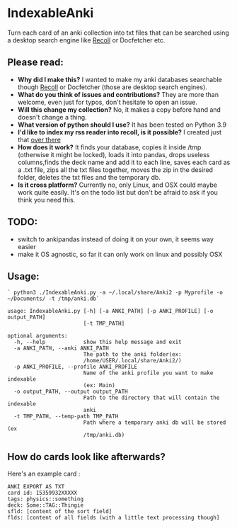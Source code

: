 # IndexableAnki
Turn each card of an anki collection into txt files that can be searched using a desktop search engine like [Recoll](https://www.lesbonscomptes.com/recoll/) or Docfetcher etc. 

## Please read:
* **Why did I make this?** I wanted to make my anki databases searchable though [Recoll](https://www.lesbonscomptes.com/recoll/) or Docfetcher (those are desktop search engines).
* **What do you think of issues and contributions?** They are more than welcome, even just for typos, don't hesitate to open an issue.
* **Will this change my collection?** No, it makes a copy before hand and doesn't change a thing.
* **What version of python should I use?** It has been tested on Python 3.9
* **I'd like to index my rss reader into recoll, is it possible?** I created just that [over there](https://github.com/thiswillbeyourgithub/IndexableNewsboat)
* **How does it work?** It finds your database, copies it inside /tmp (otherwise it might be locked), loads it into pandas, drops useless columns,finds the deck name and add it to each line, saves each card as a .txt file, zips all the txt files together, moves the zip in the desired folder, deletes the txt files and the temporary db.
* **Is it cross platform?** Currently no, only Linux, and OSX could maybe work quite easily. It's on the todo list but don't be afraid to ask if you think you need this.

## TODO:
* switch to ankipandas instead of doing it on your own, it seems way easier
* make it OS agnostic, so far it can only work on linux and possibly OSX

## Usage:
    ` python3 ./IndexableAnki.py -a ~/.local/share/Anki2 -p Myprofile -o ~/Documents/ -t /tmp/anki.db`

```
usage: IndexableAnki.py [-h] [-a ANKI_PATH] [-p ANKI_PROFILE] [-o output_PATH]
                        [-t TMP_PATH]

optional arguments:
  -h, --help            show this help message and exit
  -a ANKI_PATH, --anki ANKI_PATH
                        The path to the anki folder(ex:
                        /home/USER/.local/share/Anki2/)
  -p ANKI_PROFILE, --profile ANKI_PROFILE
                        Name of the anki profile you want to make indexable
                        (ex: Main)
  -o output_PATH, --output output_PATH
                        Path to the directory that will contain the indexable
                        anki
  -t TMP_PATH, --temp-path TMP_PATH
                        Path where a temporary anki db will be stored (ex
                        /tmp/anki.db)
```

## How do cards look like afterwards?
Here's an example card :

```
ANKI EXPORT AS TXT
card id: 15359932XXXXX
tags: physics::something
deck: Some::TAG::Thingie
sfld: [content of the sort field]
flds: [content of all fields (with a little text processing though]
```
